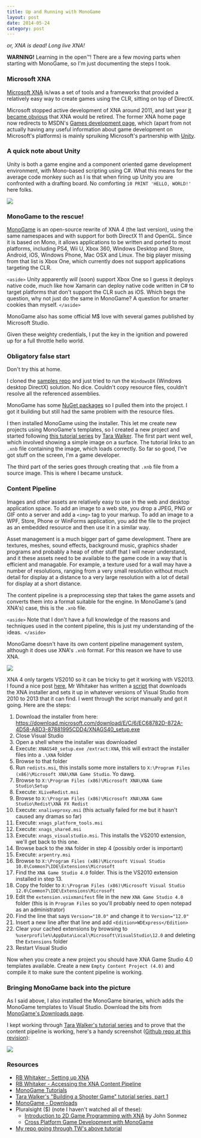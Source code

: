 ```yaml
---
title: Up and Running with MonoGame
layout: post
date: 2014-05-24
category: post
---
```


*or, XNA is dead! Long live XNA!*

**WARNING!** Learning in the open&trade;! There are a few moving parts when starting with MonoGame, so I'm just documenting the steps I took.

### Microsoft XNA

[Microsoft XNA](https://en.wikipedia.org/wiki/Microsoft_XNA) is/was a set of tools and a frameworks that provided a relatively easy way to create games using the CLR, sitting on top of DirectX.

Microsoft stopped active development of XNA around 2011, and last year [it became obvious](https://www.polygon.com/2013/1/31/3939230/microsoft-has-no-plans-for-future-versions-of-xna-software) that XNA would be retired. The former XNA home page now redirects to MSDN's [Games development page](https://msdn.microsoft.com/dn629515), which (apart from not actually having any useful information about game development on Microsoft's platforms) is mainly spruiking Microsoft's partnership with [Unity](https://unity3d.com/).


### A quick note about Unity

Unity is both a game engine and a component oriented game development environment, with Mono-based scripting using C#. What this means for the average code monkey such as I is that when firing up Unity you are confronted with a drafting board. No comforting `10 PRINT 'HELLO, WORLD!'` here folks.

![](https://media.giphy.com/media/zjQrmdlR9ZCM/giphy.gif)


### MonoGame to the rescue!

[MonoGame](https://monogame.net) is an open-source rewrite of XNA 4 (the last version), using the same namespaces and with support for both DirectX 11 and OpenGL. Since it is based on Mono, it allows applications to be written and ported to most platforms, including PS4, Wii U, Xbox 360, Windows Desktop and Store, Android, iOS, Windows Phone, Mac OSX and Linux. The big player missing from that list is Xbox One, which currently does not support applications targeting the CLR.

`<aside>` Unity apparently *will* (soon) support Xbox One so I guess it deploys native code, much like how Xamarin can deploy native code written in C# to target platforms that don't support the CLR such as iOS. Which begs the question, why not just do the same in MonoGame? A question for smarter cookies than myself. `</aside>`

MonoGame also has some official M$ love with several games published by Microsoft Studio.

Given these weighty credentials, I put the key in the ignition and powered up for a full throttle hello world.


### Obligatory false start

Don't try this at home.

I cloned the [samples repo](https://github.com/Mono-Game/MonoGame.Samples) and just tried to run the `WindowsDX` (Windows desktop DirectX) solution. No dice. Couldn't copy resource files, couldn't resolve all the referenced assemblies.

MonoGame has some [NuGet packages](https://www.nuget.org/packages/MonoGame/) so I pulled them into the project. I got it building but still had the same problem with the resource files.

I then installed MonoGame using the installer. This let me create new projects using MonoGame's templates, so I created a new project and started following [this tutorial series](https://blogs.msdn.com/b/tarawalker/archive/2012/12/04/windows-8-game-development-using-c-xna-and-monogame-3-0-building-a-shooter-game-walkthrough-part-1-overview-installation-monogame-3-0-project-creation.aspx) by [Tara Walker](https://blogs.msdn.com/b/tarawalker/). The first part went well, which involved showing a simple image on a surface. The tutorial links to an `.xnb` file containing the image, which loads correctly. So far so good, I've got stuff on the screen, I'm a game developer.

The third part of the series goes through creating that `.xnb` file from a source image. This is where I became unstuck.


### Content Pipeline

Images and other assets are relatively easy to use in the web and desktop application space. To add an image to a web site, you drop a JPEG, PNG or GIF onto a server and add a `<img>` tag to your markup. To add an image to a WPF, Store, Phone or WinForms application, you add the file to the project as an embedded resource and then use it in a similar way.

Asset management is a much bigger part of game development. There are textures, meshes, sound effects, background music, graphics shader programs and probably a heap of other stuff that I will never understand, and it these assets need to be available to the game code in a way that is efficient and managable. For example, a texture used for a wall may have a number of resolutions, ranging from a very small resolution without much detail for display at a distance to a very large resolution with a lot of detail for display at a short distance.

The content pipeline is a preprocessing step that takes the game assets and converts them into a format suitable for the engine. In MonoGame's (and XNA's) case, this is the `.xnb` file.

`<aside>` Note that I don't have a full knowledge of the reasons and techniques used in the content pipeline, this is just my understanding of the ideas.` </aside>`

MonoGame doesn't have its own content pipeline management system, although it does use XNA's `.xnb` format. For this reason we have to use XNA.

![](https://i.imgur.com/Lhpog1k.png)

XNA 4 only targets VS2010 so it can be tricky to get it working with VS2013. I found a nice post [here](https://rbwhitaker.wikidot.com/setting-up-xna), Mr Whitaker has written a [script](https://bitbucket.org/rbwhitaker/xna-beyond-vs-2010/downloads/XnaFor2013.ps1) that downloads the XNA installer and sets it up in whatever versions of Visual Studio from 2010 to 2013 that it can find. I went through the script manually and got it going. Here are the steps:

1. Download the installer from here: <https://download.microsoft.com/download/E/C/6/EC68782D-872A-4D58-A8D3-87881995CDD4/XNAGS40_setup.exe>
2. Close Visual Studio
3. Open a shell where the installer was downloaded
4. Execute: `XNAGS40_setup.exe /extract:XNA`, this will extract the installer files into a `.\XNA` folder
5. Browse to that folder
6. Run `redists.msi`, this installs some more installers to `X:\Program Files (x86)\Microsoft XNA\XNA Game Studio`. Yo dawg.
7. Browse to `X:\Program Files (x86)\Microsoft XNA\XNA Game Studio\Setup`
8. Execute: `XLiveRedist.msi`
9. Browse to `X:\Program Files (x86)\Microsoft XNA\XNA Game Studio\Redist\XNA FX Redist`
10. Execute: `xnaliveproxy.msi` (this actually failed for me but it hasn't caused any dramas so far)
11. Execute: `xnags_platform_tools.msi`
12. Execute: `xnags_shared.msi`
13. Execute: `xnags_visualstudio.msi`. This installs the VS2010 extension, we'll get back to this one.
14. Browse back to the `XNA` folder in step 4 (possibly order is important)
15. Execute: `arpentry.msi`
16. Browse to `X:\Program Files (x86)\Microsoft Visual Studio 10.0\Common7\IDE\Extensions\Microsoft`
17. Find the `XNA Game Studio 4.0` folder. This is the VS2010 extension installed in step 13.
18. Copy the folder to `X:\Program Files (x86)\Microsoft Visual Studio 12.0\Common7\IDE\Extensions\Microsoft`
19. Edit the `extension.vsixmanifest` file in the new `XNA Game Studio 4.0` folder (this is in `Program Files` so you'll probably need to open notepad as an administrator)
20. Find the line that says `Version="10.0"` and change it to `Version="12.0"`
21. Insert a new line after that line and add `<Edition>WDExpress</Edition>`
22. Clear your cached extensions by browsing to `%userprofile%\AppData\Local\Microsoft\VisualStudio\12.0` and deleting the `Extensions` folder
23. Restart Visual Studio

Now when you create a new project you should have XNA Game Studio 4.0 templates available. Create a new `Empty Content Project (4.0)` and compile it to make sure the content pipeline is working.


### Bringing MonoGame back into the picture

As I said above, I also installed the MonoGame binaries, which adds the MonoGame templates to Visual Studio. Download the bits from [MonoGame's Downloads page](https://www.monogame.net/downloads/). 

I kept working through [Tara Walker's tutorial series](https://blogs.msdn.com/b/tarawalker/archive/2012/12/04/windows-8-game-development-using-c-xna-and-monogame-3-0-building-a-shooter-game-walkthrough-part-1-overview-installation-monogame-3-0-project-creation.aspx) and to prove that the content pipeline is working, here's a handy screenshot ([Github repo at this revision](https://github.com/becdetat/monogame-tw-tutorial/tree/9945c675303c35e61888de6816a5b165c074cada)):

![](https://i.imgur.com/pE2DmVf.png)


### Resources

- [RB Whitaker - Setting up XNA](https://rbwhitaker.wikidot.com/setting-up-xna)
- [RB Whitaker - Accessing the XNA Content Pipeline](https://rbwhitaker.wikidot.com/monogame-accessing-the-xna-content-pipeline)
- [MonoGame Tutorials](https://www.monogame.net/documentation/?page=tutorials_md)
- [Tara Walker's "Building a Shooter Game" tutorial series, part 1](https://blogs.msdn.com/b/tarawalker/archive/2012/12/04/windows-8-game-development-using-c-xna-and-monogame-3-0-building-a-shooter-game-walkthrough-part-1-overview-installation-monogame-3-0-project-creation.aspx)
- [MonoGame - Downloads](https://www.monogame.net/downloads/)
- Pluralsight ($) (note I haven't watched all of these):
    - [Introduction to 2D Game Programming with XNA](https://pluralsight.com/training/courses/TableOfContents?courseName=xna&highlight=john-sonmez_xna-m1-introduction*1,6#xna-m1-introduction) by John Sonmez
    - [Cross Platform Game Development with MonoGame](https://pluralsight.com/training/courses/TableOfContents?courseName=monogame&highlight=john-sonmez_monogame-m1-introduction*4!john-sonmez_monogame-m6-wp7!john-sonmez_monogame-m2-building-pong#monogame-m1-introduction)
- [My repo going through TW's above tutorial](https://github.com/cdetat/monogame-tw-tutorial)


